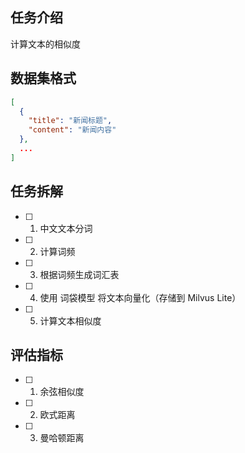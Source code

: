 ## 任务介绍
计算文本的相似度

## 数据集格式

```json
[
  {
    "title": "新闻标题",
    "content": "新闻内容"
  },
  ...
]
```

## 任务拆解
- [ ] 1. 中文文本分词
- [ ] 2. 计算词频
- [ ] 3. 根据词频生成词汇表
- [ ] 4. 使用 词袋模型 将文本向量化（存储到 Milvus Lite）
- [ ] 5. 计算文本相似度

## 评估指标
- [ ] 1. 余弦相似度
- [ ] 2. 欧式距离
- [ ] 3. 曼哈顿距离
